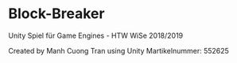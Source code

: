 # Block-Breaker
Unity Spiel für Game Engines - HTW WiSe 2018/2019

Created by Manh Cuong Tran using Unity
Martikelnummer: 552625
